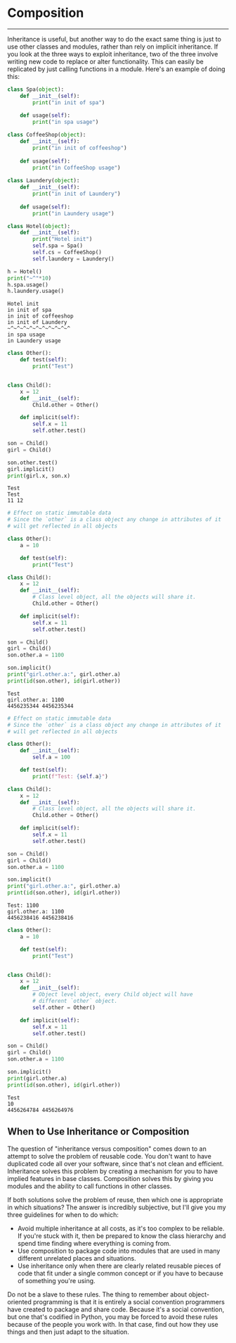 
# Composition
-----
Inheritance is useful, but another way to do the exact same thing is just to use other classes and modules, rather than rely on implicit inheritance. If you look at the three ways to exploit inheritance, two of the three involve writing new code to replace or alter functionality. This can easily be replicated by just calling functions in a module. Here's an example of doing this:


```python
class Spa(object):
    def __init__(self):
        print("in init of spa")
        
    def usage(self):
        print("in spa usage")

class CoffeeShop(object):
    def __init__(self):
        print("in init of coffeeshop")
        
    def usage(self):
        print("in CoffeeShop usage")
        
class Laundery(object):
    def __init__(self):
        print("in init of Laundery")
    
    def usage(self):
        print("in Laundery usage")

class Hotel(object):
    def __init__(self):
        print("Hotel init")
        self.spa = Spa()
        self.cs = CoffeeShop()
        self.laundery = Laundery()
```


```python
h = Hotel()
print("~^"*10)
h.spa.usage()
h.laundery.usage()
```

    Hotel init
    in init of spa
    in init of coffeeshop
    in init of Laundery
    ~^~^~^~^~^~^~^~^~^~^
    in spa usage
    in Laundery usage



```python
class Other():        
    def test(self):
        print("Test")


class Child():
    x = 12
    def __init__(self):
        Child.other = Other()

    def implicit(self):
        self.x = 11
        self.other.test()

son = Child()
girl = Child()

son.other.test()
girl.implicit()
print(girl.x, son.x)
```

    Test
    Test
    11 12



```python
# Effect on static immutable data
# Since the `other` is a class object any change in attributes of it 
# will get reflected in all objects

class Other():
    a = 10

    def test(self):
        print("Test")

class Child():
    x = 12
    def __init__(self):
        # Class level object, all the objects will share it.
        Child.other = Other()

    def implicit(self):
        self.x = 11
        self.other.test()

son = Child()
girl = Child()
son.other.a = 1100

son.implicit()
print("girl.other.a:", girl.other.a)
print(id(son.other), id(girl.other))
```

    Test
    girl.other.a: 1100
    4456235344 4456235344



```python
# Effect on static immutable data
# Since the `other` is a class object any change in attributes of it 
# will get reflected in all objects

class Other():
    def __init__(self):
        self.a = 100

    def test(self):
        print(f"Test: {self.a}")

class Child():
    x = 12
    def __init__(self):
        # Class level object, all the objects will share it.
        Child.other = Other()

    def implicit(self):
        self.x = 11
        self.other.test()

son = Child()
girl = Child()
son.other.a = 1100

son.implicit()
print("girl.other.a:", girl.other.a)
print(id(son.other), id(girl.other))
```

    Test: 1100
    girl.other.a: 1100
    4456238416 4456238416



```python
class Other():
    a = 10

    def test(self):
        print("Test")


class Child():
    x = 12
    def __init__(self):
        # Object level object, every Child object will have 
        # different `other` object.
        self.other = Other()

    def implicit(self):
        self.x = 11
        self.other.test()

son = Child()
girl = Child()
son.other.a = 1100

son.implicit()
print(girl.other.a)
print(id(son.other), id(girl.other))
```

    Test
    10
    4456264784 4456264976


## When to Use Inheritance or Composition

The question of "inheritance versus composition" comes down to an attempt to solve the problem of reusable code. You don't want to have duplicated code all over your software, since that's not clean and efficient. Inheritance solves this problem by creating a mechanism for you to have implied features in base classes. Composition solves this by giving you modules and the ability to call functions in other classes.

If both solutions solve the problem of reuse, then which one is appropriate in which situations? The answer is incredibly subjective, but I'll give you my three guidelines for when to do which:

* Avoid multiple inheritance at all costs, as it's too complex to be reliable. If you're stuck with it, then be prepared to know the class hierarchy and spend time finding where everything is coming from.
* Use composition to package code into modules that are used in many different unrelated places and situations.
* Use inheritance only when there are clearly related reusable pieces of code that fit under a single common concept or if you have to because of something you're using.

Do not be a slave to these rules. The thing to remember about object-oriented programming is that it is entirely a social convention programmers have created to package and share code. Because it's a social convention, but one that's codified in Python, you may be forced to avoid these rules because of the people you work with. In that case, find out how they use things and then just adapt to the situation.
